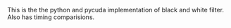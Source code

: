 This is the the python and pycuda implementation of black and white filter. 
Also has timing comparisions.
